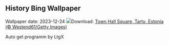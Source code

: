 ## History Bing Wallpaper
Wallpaper date: 2023-12-24
![](https://www.bing.com/th?id=OHR.EstoniaXmasEve_EN-IN6293418304_UHD.jpg&w=1000)Download: [Town Hall Square, Tartu, Estonia (© Westend61/Getty Images)](https://www.bing.com/th?id=OHR.EstoniaXmasEve_EN-IN6293418304_UHD.jpg)

Auto get programm by LtgX
